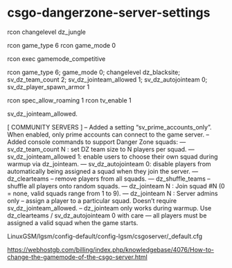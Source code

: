 # csgo-dangerzone-server-settings

rcon changelevel dz_jungle

rcon game_type 6
rcon game_mode 0

rcon exec gamemode_competitive

rcon game_type 6; game_mode 0; changelevel dz_blacksite; sv_dz_team_count 2; sv_dz_jointeam_allowed 1; sv_dz_autojointeam 0; sv_dz_player_spawn_armor 1

rcon spec_allow_roaming 1
rcon tv_enable 1

 sv_dz_jointeam_allowed.
 
 
 [ COMMUNITY SERVERS ]
– Added a setting “sv_prime_accounts_only”. When enabled, only prime accounts can connect to the game server.
– Added console commands to support Danger Zone squads:
— sv_dz_team_count N : set DZ team size to N players per squad.
— sv_dz_jointeam_allowed 1: enable users to choose their own squad during warmup via dz_jointeam.
— sv_dz_autojointeam 0: disable players from automatically being assigned a squad when they join the server.
— dz_clearteams – remove players from all squads.
— dz_shuffle_teams – shuffle all players onto random squads.
— dz_jointeam N : Join squad #N (0 = none, valid squads range from 1 to 9).
— dz_jointeam N : Server admins only – assign a player to a particular squad. Doesn’t require sv_dz_jointeam_allowed.
– dz_jointeam only works during warmup. Use dz_clearteams / sv_dz_autojointeam 0 with care — all players must be assigned a valid squad when the game starts.


LinuxGSM/lgsm/config-default/config-lgsm/csgoserver/_default.cfg

https://webhostgb.com/billing/index.php/knowledgebase/4076/How-to-change-the-gamemode-of-the-csgo-server.html
